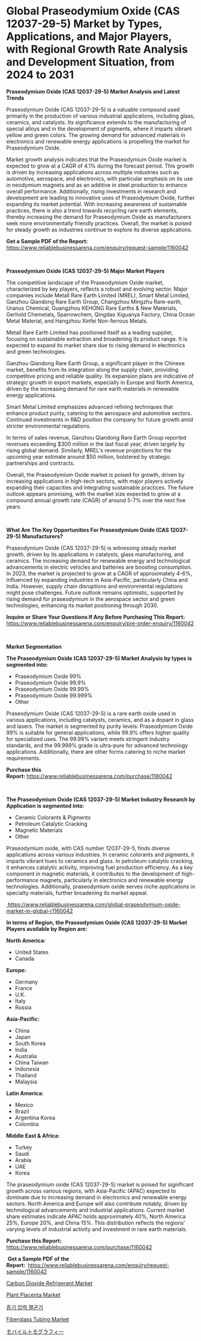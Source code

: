 <p><h1>Global Praseodymium Oxide (CAS 12037-29-5) Market by Types, Applications, and Major Players, with Regional Growth Rate Analysis and Development Situation, from 2024 to 2031</h1></p><p><strong>Praseodymium Oxide (CAS 12037-29-5) Market Analysis and Latest Trends</strong></p>
<p><p>Praseodymium Oxide (CAS 12037-29-5) is a valuable compound used primarily in the production of various industrial applications, including glass, ceramics, and catalysts. Its significance extends to the manufacturing of special alloys and in the development of pigments, where it imparts vibrant yellow and green colors. The growing demand for advanced materials in electronics and renewable energy applications is propelling the market for Praseodymium Oxide.</p><p>Market growth analysis indicates that the Praseodymium Oxide market is expected to grow at a CAGR of 4.1% during the forecast period. This growth is driven by increasing applications across multiple industries such as automotive, aerospace, and electronics, with particular emphasis on its use in neodymium magnets and as an additive in steel production to enhance overall performance. Additionally, rising investments in research and development are leading to innovative uses of Praseodymium Oxide, further expanding its market potential. With increasing awareness of sustainable practices, there is also a trend towards recycling rare earth elements, thereby increasing the demand for Praseodymium Oxide as manufacturers seek more environmentally friendly practices. Overall, the market is poised for steady growth as industries continue to explore its diverse applications.</p></p>
<p><strong>Get a Sample PDF of the Report:&nbsp;</strong> <a href="https://www.reliablebusinessarena.com/enquiry/request-sample/1160042">https://www.reliablebusinessarena.com/enquiry/request-sample/1160042</a></p>
<p>&nbsp;</p>
<p><strong>Praseodymium Oxide (CAS 12037-29-5) Major Market Players</strong></p>
<p><p>The competitive landscape of the Praseodymium Oxide market, characterized by key players, reflects a robust and evolving sector. Major companies include Metall Rare Earth Limited (MREL), Smart Metal Limited, Ganzhou Qiandong Rare Earth Group, Changzhou Mingzhu Rare-earth, Uranus Chemical, Guangzhou KEHONG Rare Earths & New Materials, Gerhold Chemetals, Sparrowchem, Qingdao Xiguanya Factory, China Ocean Metal Material, and Hangzhou Xinfei Non-ferrous Metals.</p><p>Metall Rare Earth Limited has positioned itself as a leading supplier, focusing on sustainable extraction and broadening its product range. It is expected to expand its market share due to rising demand in electronics and green technologies. </p><p>Ganzhou Qiandong Rare Earth Group, a significant player in the Chinese market, benefits from its integration along the supply chain, providing competitive pricing and reliable quality. Its expansion plans are indicative of strategic growth in export markets, especially in Europe and North America, driven by the increasing demand for rare earth materials in renewable energy applications.</p><p>Smart Metal Limited emphasizes advanced refining techniques that enhance product purity, catering to the aerospace and automotive sectors. Continued investments in R&D position the company for future growth amid stricter environmental regulations.</p><p>In terms of sales revenue, Ganzhou Qiandong Rare Earth Group reported revenues exceeding $300 million in the last fiscal year, driven largely by rising global demand. Similarly, MREL's revenue projections for the upcoming year estimate around $50 million, bolstered by strategic partnerships and contracts.</p><p>Overall, the Praseodymium Oxide market is poised for growth, driven by increasing applications in high-tech sectors, with major players actively expanding their capacities and integrating sustainable practices. The future outlook appears promising, with the market size expected to grow at a compound annual growth rate (CAGR) of around 5-7% over the next five years.</p></p>
<p>&nbsp;</p>
<p><strong>What Are The Key Opportunities For Praseodymium Oxide (CAS 12037-29-5) Manufacturers?</strong></p>
<p><p>Praseodymium Oxide (CAS 12037-29-5) is witnessing steady market growth, driven by its applications in catalysts, glass manufacturing, and ceramics. The increasing demand for renewable energy and technological advancements in electric vehicles and batteries are boosting consumption. In 2023, the market is projected to grow at a CAGR of approximately 4-6%, influenced by expanding industries in Asia-Pacific, particularly China and India. However, supply chain disruptions and environmental regulations might pose challenges. Future outlook remains optimistic, supported by rising demand for praseodymium in the aerospace sector and green technologies, enhancing its market positioning through 2030.</p></p>
<p><strong>Inquire or Share Your Questions If Any Before Purchasing This Report:</strong> <a href="https://www.reliablebusinessarena.com/enquiry/pre-order-enquiry/1160042">https://www.reliablebusinessarena.com/enquiry/pre-order-enquiry/1160042</a></p>
<p>&nbsp;</p>
<p><strong>Market Segmentation</strong></p>
<p><strong>The Praseodymium Oxide (CAS 12037-29-5) Market Analysis by types is segmented into:</strong></p>
<p><ul><li>Praseodymium Oxide 99%</li><li>Praseodymium Oxide 99.9%</li><li>Praseodymium Oxide 99.99%</li><li>Praseodymium Oxide 99.999%</li><li>Other</li></ul></p>
<p><p>Praseodymium Oxide (CAS 12037-29-5) is a rare earth oxide used in various applications, including catalysts, ceramics, and as a dopant in glass and lasers. The market is segmented by purity levels: Praseodymium Oxide 99% is suitable for general applications, while 99.9% offers higher quality for specialized uses. The 99.99% variant meets stringent industry standards, and the 99.999% grade is ultra-pure for advanced technology applications. Additionally, there are other forms catering to niche market requirements.</p></p>
<p><strong>Purchase this Report:&nbsp;</strong><a href="https://www.reliablebusinessarena.com/purchase/1160042">https://www.reliablebusinessarena.com/purchase/1160042</a></p>
<p>&nbsp;</p>
<p><strong>The Praseodymium Oxide (CAS 12037-29-5) Market Industry Research by Application is segmented into:</strong></p>
<p><ul><li>Ceramic Colorants & Pigments</li><li>Petroleum Catalytic Cracking</li><li>Magnetic Materials</li><li>Other</li></ul></p>
<p><p>Praseodymium oxide, with CAS number 12037-29-5, finds diverse applications across various industries. In ceramic colorants and pigments, it imparts vibrant hues to ceramics and glass. In petroleum catalytic cracking, it enhances catalytic activity, improving fuel production efficiency. As a key component in magnetic materials, it contributes to the development of high-performance magnets, particularly in electronics and renewable energy technologies. Additionally, praseodymium oxide serves niche applications in specialty materials, further broadening its market appeal.</p></p>
<p><a href="https://www.reliablebusinessarena.com/global-praseodymium-oxide-market-in-global-r1160042">&nbsp;https://www.reliablebusinessarena.com/global-praseodymium-oxide-market-in-global-r1160042</a></p>
<p><strong>In terms of Region, the Praseodymium Oxide (CAS 12037-29-5) Market Players available by Region are:</strong></p>
<p>
    <p> <strong> North America: </strong>
        <ul>
            <li>United States</li>
            <li>Canada</li>
        </ul>
        </p> 
    <p> <strong> Europe: </strong>
        <ul>
            <li>Germany</li>
            <li>France</li>
            <li>U.K.</li>
            <li>Italy</li>
            <li>Russia</li>
        </ul>
        </p> 
    <p> <strong> Asia-Pacific: </strong>
        <ul>
            <li>China</li>
            <li>Japan</li>
            <li>South Korea</li>
            <li>India</li>
            <li>Australia</li>
            <li>China Taiwan</li>
            <li>Indonesia</li>
            <li>Thailand</li>
            <li>Malaysia</li>
        </ul>
        </p> 
    <p> <strong> Latin America: </strong>
        <ul>
            <li>Mexico</li>
            <li>Brazil</li>
            <li>Argentina Korea</li>
            <li>Colombia</li>
        </ul>
        </p> 
    <p> <strong> Middle East & Africa: </strong>
        <ul>
            <li>Turkey</li>
            <li>Saudi</li>
            <li>Arabia</li>
            <li>UAE</li>
            <li>Korea</li>
        </ul>
    </p>
    </p>
<p><p>The praseodymium oxide (CAS 12037-29-5) market is poised for significant growth across various regions, with Asia-Pacific (APAC) expected to dominate due to increasing demand in electronics and renewable energy sectors. North America and Europe will also contribute notably, driven by technological advancements and industrial applications. Current market share estimates indicate APAC holds approximately 40%, North America 25%, Europe 20%, and China 15%. This distribution reflects the regions' varying levels of industrial activity and investment in rare earth materials.</p></p>
<p><strong>Purchase this Report: </strong><a href="https://www.reliablebusinessarena.com/purchase/1160042">https://www.reliablebusinessarena.com/purchase/1160042</a></p>
<p>&nbsp;<strong>Get a Sample PDF of the Report:&nbsp;&nbsp;</strong><a href="https://www.reliablebusinessarena.com/enquiry/request-sample/1160042">https://www.reliablebusinessarena.com/enquiry/request-sample/1160042</a></p>
<p><strong></strong></p>
<p><p><a href="https://www.linkedin.com/pulse/carbon-dioxide-refrigerant-market-research-report-includes-analysis-qrtnc?trackingId=jRQxFDBjQ9Gl5C5MDEg0cg%3D%3D">Carbon Dioxide Refrigerant Market</a></p><p><a href="https://issuu.com/reportprime-2/docs/plant-placenta-market-size-2030.ppt_da945c0de40625">Plant Placenta Market</a></p><p><a href="https://medium.com/@pjduffin/steam-pressure-sterilizer-market-%EC%9D%98-%EA%B8%80%EB%A1%9C%EB%B2%8C-%EC%8B%9C%EC%9E%A5-%EA%B0%9C%EC%9A%94%EB%8A%94-%EC%A0%84-%EC%84%B8%EA%B3%84-%EB%B0%8F-%EC%A3%BC%EC%9A%94-%EC%8B%9C%EC%9E%A5%EC%9D%98-%EC%82%B0%EC%97%85%EC%97%90-%EC%98%81%ED%96%A5%EC%9D%84-%EB%AF%B8%EC%B9%98%EB%8A%94-%EC%A3%BC%EC%9A%94-%ED%8A%B8%EB%A0%8C%EB%93%9C%EC%97%90-%EB%8C%80%ED%95%9C-%EB%8F%85%ED%8A%B9%ED%95%9C-%EA%B4%80%EC%A0%90%EC%9D%84-%EC%A0%9C%EA%B3%B5%ED%95%A9%EB%8B%88%EB%8B%A4-ab78baa5cad4">증기 압력 멸균기</a></p><p><a href="https://www.linkedin.com/pulse/fiberglass-tubing-market-insights-product-type-application-trends-lgpoc?trackingId=HKcklb3CRUCLp2a4%2Bh277Q%3D%3D">Fiberglass Tubing Market</a></p><p><a href="https://medium.com/@nigelb1974/%E3%83%A2%E3%83%90%E3%82%A4%E3%83%AB%E3%83%88%E3%83%A2%E3%82%B0%E3%83%A9%E3%83%95%E3%82%A3%E5%B8%82%E5%A0%B4%E3%81%AB%E9%96%A2%E3%81%99%E3%82%8B%E3%82%B0%E3%83%AD%E3%83%BC%E3%83%90%E3%83%AB%E3%81%AA%E8%A6%96%E7%82%B9-%E3%83%88%E3%83%AC%E3%83%B3%E3%83%89%E3%81%A8%E4%BA%88%E6%B8%AC-2024%E5%B9%B4-2031%E5%B9%B4-ccb9dd5e90d7">モバイルトモグラフィー</a></p></p>